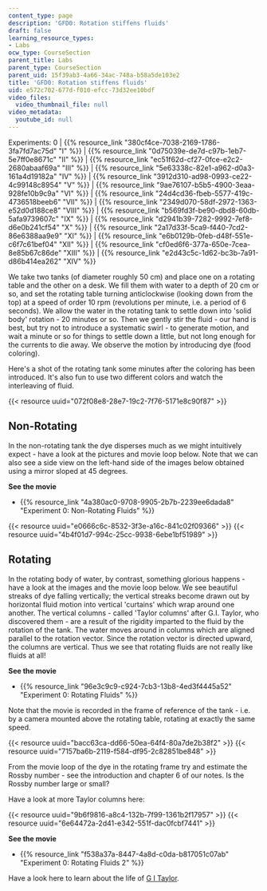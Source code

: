 ```yaml
---
content_type: page
description: 'GFD0: Rotation stiffens fluids'
draft: false
learning_resource_types:
- Labs
ocw_type: CourseSection
parent_title: Labs
parent_type: CourseSection
parent_uid: 15f39ab3-4a66-34ac-748a-b58a5de103e2
title: 'GFD0: Rotation stiffens fluids'
uid: e572c702-677d-f010-efcc-73d32ee10bdf
video_files:
  video_thumbnail_file: null
video_metadata:
  youtube_id: null
---
```

Experiments: 0 | {{% resource_link "380cf4ce-7038-2169-1786-3fa7fd7ac75d" "I" %}} | {{% resource_link "0d75039e-de7d-c97b-1eb7-5e7ff0e8671c" "II" %}} | {{% resource_link "ec51f62d-cf27-0fce-e2c2-2680abaaf69a" "III" %}} | {{% resource_link "5e63338c-82e1-a962-d0a3-161a4d19182a" "IV" %}} | {{% resource_link "3912d310-ad98-0993-ce22-4c99148c8954" "V" %}} | {{% resource_link "9ae76107-b5b5-4900-3eaa-928fe10b9c9a" "VI" %}} | {{% resource_link "24d4cd36-fbeb-5577-419c-4736518beeb6" "VII" %}} | {{% resource_link "2349d070-58df-2972-1363-e52d0d188ce8" "VIII" %}} | {{% resource_link "b569fd3f-be90-dbd8-60db-5afa9739607c" "IX" %}} | {{% resource_link "d2941b39-7282-9992-7ef8-d6e0b241cf54" "X" %}} | {{% resource_link "2a17d33f-5ca9-f440-7cd2-86e6388aa9e9" "XI" %}} | {{% resource_link "e6b0129b-0feb-d48f-551e-c6f7c61bef04" "XII" %}} | {{% resource_link "cf0ed6f6-377a-650e-7cea-8e85b67c86de" "XIII" %}} | {{% resource_link "e2d43c5c-1d62-bc3b-7a91-d86b414ea262" "XIV" %}}

We take two tanks (of diameter roughly 50 cm) and place one on a rotating table and the other on a desk. We fill them with water to a depth of 20 cm or so, and set the rotating table turning anticlockwise (looking down from the top) at a speed of order 10 rpm (revolutions per minute, i.e. a period of 6 seconds). We allow the water in the rotating tank to settle down into 'solid body' rotation - 20 minutes or so. Then we gently stir the fluid - our hand is best, but try not to introduce a systematic swirl - to generate motion, and wait a minute or so for things to settle down a little, but not long enough for the currents to die away. We observe the motion by introducing dye (food coloring).

Here's a shot of the rotating tank some minutes after the coloring has been introduced. It's also fun to use two different colors and watch the interleaving of fluid.

{{< resource uuid="072f08e8-28e7-19c2-7f76-5171e8c90f87" >}}

## Non-Rotating

In the non-rotating tank the dye disperses much as we might intuitively expect - have a look at the pictures and movie loop below. Note that we can also see a side view on the left-hand side of the images below obtained using a mirror sloped at 45 degrees.

**See the movie**

- {{% resource_link "4a380ac0-9708-9905-2b7b-2239ee6dada8" "Experiment 0: Non-Rotating Fluids" %}}

{{< resource uuid="e0666c6c-8532-3f3e-a16c-841c02f09366" >}}
{{< resource uuid="4b4f01d7-994c-25cc-9938-6ebe1bf51989" >}}

## Rotating

In the rotating body of water, by contrast, something glorious happens - have a look at the images and the movie loop below. We see beautiful streaks of dye falling vertically; the vertical streaks become drawn out by horizontal fluid motion into vertical 'curtains' which wrap around one another. The vertical columns - called 'Taylor columns' after G.I. Taylor, who discovered them - are a result of the rigidity imparted to the fluid by the rotation of the tank. The water moves around in columns which are aligned parallel to the rotation vector. Since the rotation vector is directed upward, the columns are vertical. Thus we see that rotating fluids are not really like fluids at all!

**See the movie**

- {{% resource_link "96e3c9c9-c924-7cb3-13b8-4ed3f4445a52" "Experiment 0: Rotating Fluids" %}}

Note that the movie is recorded in the frame of reference of the tank - i.e. by a camera mounted above the rotating table, rotating at exactly the same speed.

{{< resource uuid="bacc63ca-dd66-50ea-64f4-80a7de2b38f2" >}}
{{< resource uuid="7157ba6b-2119-f584-df95-2c82851be848" >}}

From the movie loop of the dye in the rotating frame try and estimate the Rossby number - see the introduction and chapter 6 of our notes. Is the Rossby number large or small?

Have a look at more Taylor columns here:

{{< resource uuid="9b6f9816-a8c4-132b-7f99-1361b2f17957" >}}
{{< resource uuid="6e64472a-2d41-e342-551f-dac0fcbf7441" >}}

**See the movie**

- {{% resource_link "f538a37a-8447-4a8d-c0da-b817051c07ab" "Experiment 0: Rotating Fluids 2" %}}

Have a look here to learn about the life of [G I Taylor](https://en.wikipedia.org/wiki/G._I._Taylor).